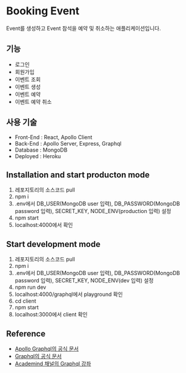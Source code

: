 # Booking Event
Event를 생성하고 Event 참석을 예약 및 취소하는 애플리케이션입니다.

## 기능
- 로그인
- 회원가입
- 이벤트 조회
- 이벤트 생성
- 이벤트 예약
- 이벤트 예약 취소

## 사용 기술
- Front-End : React, Apollo Client
- Back-End : Apollo Server, Express, Graphql
- Database : MongoDB
- Deployed : Heroku

## Installation and start producton mode
1. 레포지토리의 소스코드 pull
2. npm i
3. .env에서 DB_USER(MongoDB user 입력), DB_PASSWORD(MongoDB password 입력), SECRET_KEY, NODE_ENV(production 입력) 설정
4. npm start
5. localhost:4000에서 확인

## Start development mode
1. 레포지토리의 소스코드 pull
2. npm i
3. .env에서 DB_USER(MongoDB user 입력), DB_PASSWORD(MongoDB password 입력), SECRET_KEY, NODE_ENV(dev 입력) 설정
4. npm run dev
5. localhost:4000/graphql에서 playground 확인
6. cd client
7. npm start
8. localhost:3000에서 client 확인

## Reference
- [Apollo Graphql의 공식 문서](https://www.apollographql.com)
- [Graphql의 공식 문서](https://graphql.org)
- [Academind 채널의 Graphql 강좌](https://www.youtube.com/channel/UCSJbGtTlrDami-tDGPUV9-w)
